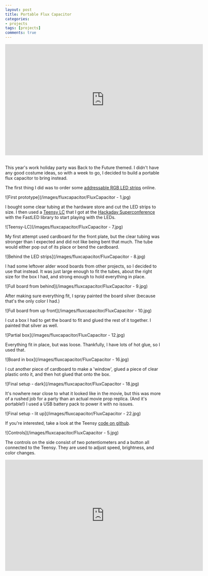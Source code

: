 ```yaml
---
layout: post
title: Portable Flux Capacitor
categories:
- projects
tags: [projects]
comments: true
---
```


<div align="center"><iframe width="640" height="360" src="https://www.youtube.com/embed/MZ-XaeUl97o" frameborder="0" allowfullscreen></iframe></div> 

<br />

This year's work holiday party was Back to the Future themed. I didn't have any good costume ideas, so with a week to go, I decided to build a portable flux capacitor to bring instead.

The first thing I did was to order some [addressable RGB LED strips][0] online. 

![First prototype](/images/fluxcapacitor/FluxCapacitor - 1.jpg)

I bought some clear tubing at the hardware store and cut the LED strips to size. I then used a [Teensy LC][1] that I got at the [Hackaday Superconference][2] with the FastLED library to start playing with the LEDs.

![Teensy-LC](/images/fluxcapacitor/FluxCapacitor - 7.jpg)

My first attempt used cardboard for the front plate, but the clear tubing was stronger than I expected and did not like being bent that much. The tube would either pop out of its place or bend the cardboard.

![Behind the LED strips](/images/fluxcapacitor/FluxCapacitor - 8.jpg)

I had some leftover alder wood boards from other projects, so I decided to use that instead. It was just large enough to fit the tubes, about the right size for the box I had, and strong enough to hold everything in place.

![Full board from behind](/images/fluxcapacitor/FluxCapacitor - 9.jpg)

After making sure everything fit, I spray painted the board silver (because that's the only color I had.)

![Full board from up front](/images/fluxcapacitor/FluxCapacitor - 10.jpg)

I cut a box I had to get the board to fit and glued the rest of it together. I painted that silver as well.

![Partial box](/images/fluxcapacitor/FluxCapacitor - 12.jpg)

Everything fit in place, but was loose. Thankfully, I have lots of hot glue, so I used that.

![Board in box](/images/fluxcapacitor/FluxCapacitor - 16.jpg)

I cut another piece of cardboard to make a 'window', glued a piece of clear plastic onto it, and then hot glued that onto the box.

![Final setup - dark](/images/fluxcapacitor/FluxCapacitor - 18.jpg)

It's nowhere near close to what it looked like in the movie, but this was more of a rushed job for a party than an actual movie prop replica. (And it's portable!) I used a USB battery pack to power it with no issues.

![Final setup - lit up](/images/fluxcapacitor/FluxCapacitor - 22.jpg)

If you're interested, take a look at the Teensy [code on github][3].

![Controls](/images/fluxcapacitor/FluxCapacitor - 5.jpg)

The controls on the side consist of two potentiometers and a button all connected to the Teensy. They are used to adjust speed, brightness, and color changes.

<div align="center"><iframe width="640" height="360" src="https://www.youtube.com/embed/k18zvcvC6wI" frameborder="0" allowfullscreen></iframe></div>

[0]: http://www.amazon.com/gp/product/B00VQ0D2TY
[1]: https://www.pjrc.com/teensy/teensyLC.html
[2]: https://hackaday.com/tag/hackaday-superconference/
[3]: https://github.com/alvarop/flux/blob/master/fluxCapacitor/fluxCapacitor.ino
